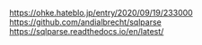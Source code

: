https://ohke.hateblo.jp/entry/2020/09/19/233000
https://github.com/andialbrecht/sqlparse
https://sqlparse.readthedocs.io/en/latest/

